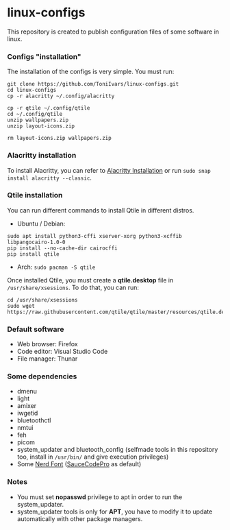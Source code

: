 # linux-configs
This repository is created to publish configuration files of some software in linux.

### Configs "installation"

The installation of the configs is very simple. You must run:
```
git clone https://github.com/ToniIvars/linux-configs.git
cd linux-configs
cp -r alacritty ~/.config/alacritty

cp -r qtile ~/.config/qtile
cd ~/.config/qtile
unzip wallpapers.zip
unzip layout-icons.zip

rm layout-icons.zip wallpapers.zip
```
### Alacritty installation
To install Alacritty, you can refer to [Alacritty Installation](https://github.com/alacritty/alacritty/blob/master/INSTALL.md) or run `sudo snap install alacritty --classic`.

### Qtile installation
You can run different commands to install Qtile in different distros.
- Ubuntu / Debian:
```
sudo apt install python3-cffi xserver-xorg python3-xcffib libpangocairo-1.0-0
pip install --no-cache-dir cairocffi
pip install qtile
```
- Arch: `sudo pacman -S qtile`

Once installed Qtile, you must create a **qtile.desktop** file in `/usr/share/xsessions`. To do that, you can run:
```
cd /usr/share/xsessions
sudo wget https://raw.githubusercontent.com/qtile/qtile/master/resources/qtile.desktop
```

### Default software
- Web browser: Firefox
- Code editor: Visual Studio Code
- File manager: Thunar

### Some dependencies
- dmenu
- light
- amixer
- iwgetid
- bluetoothctl
- nmtui
- feh
- picom
- system_updater and bluetooth_config (selfmade tools in this repository too, install in `/usr/bin/` and give execution privileges)
- Some [Nerd Font](https://www.nerdfonts.com/font-downloads) ([SauceCodePro](https://github.com/ryanoasis/nerd-fonts/releases/download/v2.1.0/SourceCodePro.zip) as default)

### Notes
- You must set **nopasswd** privilege to apt in order to run the system_updater.
- system_updater tools is only for **APT**, you have to modify it to update automatically with other package managers.
